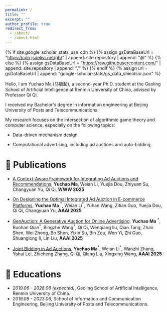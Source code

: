```yaml
---
permalink: /
title: ""
excerpt: ""
author_profile: true
redirect_from: 
  - /about/
  - /about.html
---
```


{% if site.google_scholar_stats_use_cdn %}
{% assign gsDataBaseUrl = "https://cdn.jsdelivr.net/gh/" | append: site.repository | append: "@" %}
{% else %}
{% assign gsDataBaseUrl = "https://raw.githubusercontent.com/" | append: site.repository | append: "/" %}
{% endif %}
{% assign url = gsDataBaseUrl | append: "google-scholar-stats/gs_data_shieldsio.json" %}

<span class='anchor' id='about-me'></span>

Hello, I am Yuchao Ma (马毓超), a second-year Ph.D. student at the Gaoling School of Artificial Intelligence at Renmin University of China, advised by Professor Qi Qi. 

I received my Bachelor's degree in information engineering at Beijing University of Posts and Telecommunications. 

My research focuses on the intersection of algorithmic game theory and computer science, especially on the following topics:

- Data-driven mechanism design.

- Computational advertising, including ad auctions and auto-bidding.

<!-- My research interest includes neural machine translation and computer vision. I have published more than 100 papers at the top international AI conferences with total <a href='https://scholar.google.com/citations?user=DhtAFkwAAAAJ'>google scholar citations <strong><span id='total_cit'>260000+</span></strong></a> (You can also use google scholar badge <a href='https://scholar.google.com/citations?user=DhtAFkwAAAAJ'><img src="https://img.shields.io/endpoint?url={{ url | url_encode }}&logo=Google%20Scholar&labelColor=f6f6f6&color=9cf&style=flat&label=citations"></a>). -->


<!-- # 🔥 News
- *2022.02*: &nbsp;🎉🎉 Lorem ipsum dolor sit amet, consectetur adipiscing elit. Vivamus ornare aliquet ipsum, ac tempus justo dapibus sit amet. 
- *2022.02*: &nbsp;🎉🎉 Lorem ipsum dolor sit amet, consectetur adipiscing elit. Vivamus ornare aliquet ipsum, ac tempus justo dapibus sit amet.  -->

# 📝 Publications 

<!-- <div class='paper-box'><div class='paper-box-image'><div><div class="badge">CVPR 2016</div><img src='images/500x300.png' alt="sym" width="100%"></div></div>
<div class='paper-box-text' markdown="1"> -->

<!-- [Deep Residual Learning for Image Recognition](https://openaccess.thecvf.com/content_cvpr_2016/papers/He_Deep_Residual_Learning_CVPR_2016_paper.pdf) -->

<!-- **Kaiming He**, Xiangyu Zhang, Shaoqing Ren, Jian Sun

[**Project**](https://scholar.google.com/citations?view_op=view_citation&hl=zh-CN&user=DhtAFkwAAAAJ&citation_for_view=DhtAFkwAAAAJ:ALROH1vI_8AC) <strong><span class='show_paper_citations' data='DhtAFkwAAAAJ:ALROH1vI_8AC'></span></strong>
- Lorem ipsum dolor sit amet, consectetur adipiscing elit. Vivamus ornare aliquet ipsum, ac tempus justo dapibus sit amet. 
</div>
</div> -->
- [A Context-Aware Framework for Integrating Ad Auctions and Recommendations](https://chaoym.github.io/), **Yuchao Ma**, Weian Li, Yuejia Dou, Zhiyuan Su, Changyuan Yu, Qi Qi, **WWW 2025**

- [On Designing the Optimal Integrated Ad Auction in E-commerce Platforms](https://chaoym.github.io/), **Yuchao Ma** $^*$, Weian Li$^*$, Yuhan Wang, Zitian Guo, Yuejia Dou, Qi Qi, Changyuan Yu, **AAAI 2025**
- [GenAuction: A Generative Auction for Online Advertising](https://chaoym.github.io/), **Yuchao Ma** $^*$, Ruohan Qian$^*$, Bingzhe Wang$^*$, Qi Qi, Wenqiang liu, Qian Tang, Zhao Shen, Wei Zhong, Bo Shen, Yixin Su, Bin Zou, Wen Yi, Zhi Guo, Shuanglong li, Lin Liu, **AAAI 2025**

- [Joint Bidding in Ad Auctions](https://link.springer.com/chapter/10.1007/978-981-97-2340-9_29), **Yuchao Ma**$^*$, Weian Li$^*$, Wanzhi Zhang, Yahui Lei, Zhicheng Zhang, Qi Qi, Qiang Liu, Xingxing Wang, **AAAI 2025**



<!-- # 🎖 Honors and Awards
- *2021.10* Lorem ipsum dolor sit amet, consectetur adipiscing elit. Vivamus ornare aliquet ipsum, ac tempus justo dapibus sit amet. 
- *2021.09* Lorem ipsum dolor sit amet, consectetur adipiscing elit. Vivamus ornare aliquet ipsum, ac tempus justo dapibus sit amet.  -->

# 📖 Educations
- *2019.06 - 2028.06 (expected)*, Gaoling School of Artificial Intelligence, Renmin University of China.
- *2019.09 - 2023.06*, School of Information and Communication Engineering, Beijing University of Posts and Telecommunications.

<!-- # 💬 Invited Talks
- *2021.06*, Lorem ipsum dolor sit amet, consectetur adipiscing elit. Vivamus ornare aliquet ipsum, ac tempus justo dapibus sit amet. 
- *2021.03*, Lorem ipsum dolor sit amet, consectetur adipiscing elit. Vivamus ornare aliquet ipsum, ac tempus justo dapibus sit amet.  \| [\[video\]](https://github.com/) -->

<!-- # 💻 Internships
- *2019.05 - 2020.02*, [Lorem](https://github.com/), China. -->